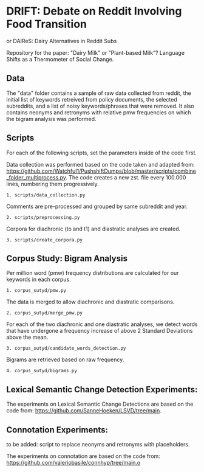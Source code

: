 # DRIFT: Debate on Reddit Involving Food Transition
or DAIReS: Dairy Alternatives in Reddit Subs

Repository for the paper: "Dairy Milk" or "Plant-based Milk”? Language Shifts as a Thermometer of Social Change.

## Data

The "data" folder contains a sample of raw data collected from reddit, the initial list of keywords retreived from policy documents, the selected subreddits, and a list of noisy keywords/phrases that were removed. It also contains neonyms and retronyms with relative pmw frequencies on which the bigram analysis was performed.

## Scripts

For each of the following scripts, set the parameters inside of the code first. 

Data collection was performed based on the code taken and adapted from: https://github.com/Watchful1/PushshiftDumps/blob/master/scripts/combine_folder_multiprocess.py.
The code creates a new zst. file every 100.000 lines, numbering them progressively. 

```
1. scripts/data_collection.py
```

Comments are pre-processed and grouped by same subreddit and year. 

```
2. scripts/preprocessing.py
```

Corpora for diachronic (to and t1) and diastratic analyses are created.

```
3. scripts/create_corpora.py
```

## Corpus Study: Bigram Analysis

Per million word (pmw) frequency distributions are calculated for our keywords in each corpus.

```
1. corpus_sutyd/pmw.py
```
The data is merged to allow diachronic and diastratic comparisons.

```
2. corpus_sutyd/merge_pmw.py
```
For each of the two diachronic and one diastratic analyses, we detect words that have undergone a frequency increase of above 2 Standard Deviations above the mean.

```
3. corpus_sutyd/candidate_words_detection.py
```
Bigrams are retrieved based on raw frequency.

```
4. corpus_sutyd/bigrams.py
```

## Lexical Semantic Change Detection Experiments:

The experiments on Lexical Semantic Change Detections are based on the code from: https://github.com/SanneHoeken/LSVD/tree/main.

## Connotation Experiments:

to be added: script to replace neonyms and retronyms with placeholders.

The experiments on connotation are based on the code from: https://github.com/valeriobasile/connhyp/tree/main.o

